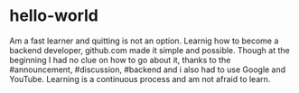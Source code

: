 # hello-world
Am a fast learner and quitting is not an option.
Learnig how to become a backend developer, github.com 
made it simple and possible.
Though at the beginning I had no clue on how to go
about it, thanks to the #announcement, #discussion, 
#backend and i also had to use Google and YouTube.
Learning is a continuous process and am not afraid to
learn.

